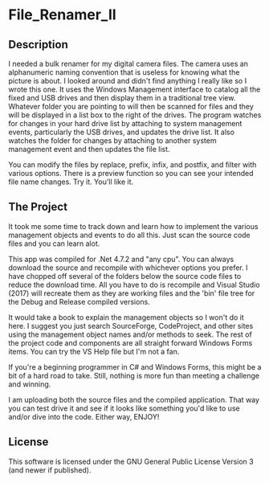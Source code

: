 # File_Renamer_II

## Description

I needed a bulk renamer for my digital camera files. The camera uses an alphanumeric naming convention that is useless for knowing what the picture is about. I looked around and didn't find anything I really like so I wrote this one. It uses the Windows Management interface to catalog all the fixed and USB drives and then display them in a traditional tree view. Whatever folder you are pointing to will then be scanned for files and they will be displayed in a list box to the right of the drives. The program watches for changes in your hard drive list by attaching to system management events, particularly the USB drives, and updates the drive list. It also watches the folder for changes by attaching to another system management event and then updates the file list.

You can modify the files by replace, prefix, infix, and postfix, and filter with various options. There is a preview function so you can see your intended file name changes. Try it. You'll like it.

## The Project

It took me some time to track down and learn how to implement the various management objects and events to do all this. Just scan the source code files and you can learn alot.

This app was compiled for .Net 4.7.2 and "any cpu". You can always download the source and recompile with whichever options you prefer. I have chopped off several of the folders below the source code files to reduce the download time. All you have to do is recompile and Visual Studio (2017) will recreate them as they are working files and the 'bin' file tree for the Debug and Release compiled versions.

It would take a book to explain the management objects so I won't do it here. I suggest you just search SourceForge, CodeProject, and other sites using the management object names and/or methods to seek. The rest of the project code and components are all straight forward Windows Forms items. You can try the VS Help file but I'm not a fan.

If you're a beginning programmer in C# and Windows Forms, this might be a bit of a hard road to take. Still, nothing is more fun than meeting a challenge and winning.

I am uploading both the source files and the compiled application. That way you can test drive it and see if it looks like something you'd like to use and/or dive into the code. Either way, ENJOY!

## License

This software is licensed under the GNU General Public License Version 3 (and newer if published).
